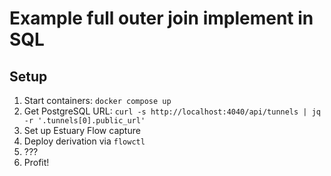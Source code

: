 # Example full outer join implement in SQL

## Setup

1. Start containers: `docker compose up`
2. Get PostgreSQL URL: `curl -s http://localhost:4040/api/tunnels | jq -r '.tunnels[0].public_url'`
3. Set up Estuary Flow capture
4. Deploy derivation via `flowctl`
5. ???
5. Profit!
